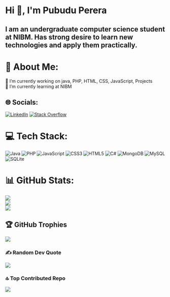 <h1 align="left">Hi 👋, I'm Pubudu Perera</h1>
<h2 align="left">I am an undergraduate computer science student at NIBM. Has strong desire to learn new technologies and apply them practically.</h3>

# 💫 About Me:
🔭 I’m currently working on java, PHP, HTML, CSS, JavaScript, Projects<br>🌱 I’m currently learning at NIBM<br>


## 🌐 Socials:
[![LinkedIn](https://img.shields.io/badge/LinkedIn-%230077B5.svg?logo=linkedin&logoColor=white)](https://linkedin.com/in/www.linkedin.com/in/pubudu-perera-7p7) [![Stack Overflow](https://img.shields.io/badge/-Stackoverflow-FE7A16?logo=stack-overflow&logoColor=white)](https://stackoverflow.com/users/ttps://stackoverflow.com/users/22750223/pubudu-perera) 

# 💻 Tech Stack:
![Java](https://img.shields.io/badge/java-%23ED8B00.svg?style=for-the-badge&logo=openjdk&logoColor=white) ![PHP](https://img.shields.io/badge/php-%23777BB4.svg?style=for-the-badge&logo=php&logoColor=white) ![JavaScript](https://img.shields.io/badge/javascript-%23323330.svg?style=for-the-badge&logo=javascript&logoColor=%23F7DF1E) ![CSS3](https://img.shields.io/badge/css3-%231572B6.svg?style=for-the-badge&logo=css3&logoColor=white) ![HTML5](https://img.shields.io/badge/html5-%23E34F26.svg?style=for-the-badge&logo=html5&logoColor=white) ![C#](https://img.shields.io/badge/c%23-%23239120.svg?style=for-the-badge&logo=csharp&logoColor=white) ![MongoDB](https://img.shields.io/badge/MongoDB-%234ea94b.svg?style=for-the-badge&logo=mongodb&logoColor=white) ![MySQL](https://img.shields.io/badge/mysql-4479A1.svg?style=for-the-badge&logo=mysql&logoColor=white) ![SQLite](https://img.shields.io/badge/sqlite-%2307405e.svg?style=for-the-badge&logo=sqlite&logoColor=white)
# 📊 GitHub Stats:
![](https://github-readme-stats.vercel.app/api?username=Pamod45&theme=dark&hide_border=false&include_all_commits=true&count_private=true)<br/>
![](https://github-readme-streak-stats.herokuapp.com/?user=Pamod45&theme=dark&hide_border=false)<br/>
![](https://github-readme-stats.vercel.app/api/top-langs/?username=Pamod45&theme=dark&hide_border=false&include_all_commits=true&count_private=true&layout=compact)

## 🏆 GitHub Trophies
![](https://github-profile-trophy.vercel.app/?username=Pamod45&theme=radical&no-frame=false&no-bg=false&margin-w=4)

### ✍️ Random Dev Quote
![](https://quotes-github-readme.vercel.app/api?type=horizontal&theme=radical)

### 🔝 Top Contributed Repo
![](https://github-contributor-stats.vercel.app/api?username=Pamod45&limit=5&theme=dark&combine_all_yearly_contributions=true)





